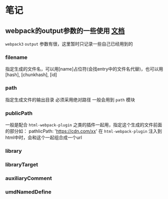 # 笔记

## webpack的output参数的一些使用 [文档](https://webpack.js.org/configuration/output)

`webpack3` `output` 参数有很，这里暂时只记录一些自己已经用到的

### filename

指定生成的文件名，可以用[name]占位符(会找entry中的文件名代替)，也可以用[hash], [chunkhash], [id]

### path

指定生成文件的输出目录 必须采用绝对路径 一般会用到 `path` 模块

### publicPath

一般是配合 `html-webpack-plugin` 之类的插件一起用，指定这个生成的文件前面的部分如：
pathlicPath: 'https://cdn.com/xx'
在 `html-webpack-plugin` 注入到html中时，会和这个一起组合成一个url

### library

### libraryTarget

### auxiliaryComment

### umdNamedDefine
